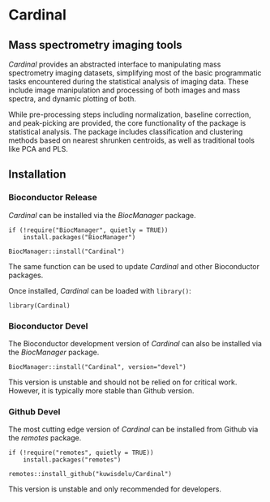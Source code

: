 # Cardinal

## Mass spectrometry imaging tools

*Cardinal* provides an abstracted interface to manipulating mass spectrometry imaging datasets, simplifying most of the basic programmatic tasks encountered during the statistical analysis of imaging data. These include image manipulation and processing of both images and mass spectra, and dynamic plotting of both.

While pre-processing steps including normalization, baseline correction, and peak-picking are provided, the core functionality of the package is statistical analysis. The package includes classification and clustering methods based on nearest shrunken centroids, as well as traditional tools like PCA and PLS.

## Installation

### Bioconductor Release

*Cardinal* can be installed via the *BiocManager* package.

```{r install, eval=FALSE}
if (!require("BiocManager", quietly = TRUE))
    install.packages("BiocManager")

BiocManager::install("Cardinal")
```

The same function can be used to update *Cardinal* and other Bioconductor packages.

Once installed, *Cardinal* can be loaded with `library()`:

```{r library, eval=FALSE}
library(Cardinal)
```

### Bioconductor Devel

The Bioconductor development version of *Cardinal* can also be installed via the *BiocManager* package.

```{r install, eval=FALSE}
BiocManager::install("Cardinal", version="devel")
```

This version is unstable and should not be relied on for critical work. However, it is typically more stable than Github version.

### Github Devel

The most cutting edge version of *Cardinal* can be installed from Github via the *remotes* package.

```{r install, eval=FALSE}
if (!require("remotes", quietly = TRUE))
    install.packages("remotes")

remotes::install_github("kuwisdelu/Cardinal")
```

This version is unstable and only recommended for developers.


